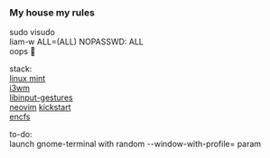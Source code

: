 ### My house my rules

sudo visudo  
liam-w  ALL=(ALL) NOPASSWD: ALL  
oops 🙊

stack:  
[linux mint](https://github.com/linuxmint)   
[i3wm](https://github.com/i3/i3)  
[libinput-gestures](https://github.com/bulletmark/libinput-gestures)  
[neovim](https://github.com/neovim/neovim) [kickstart](https://github.com/nvim-lua/kickstart.nvim)  
[encfs](https://github.com/vgough/encfs)

to-do:  
launch gnome-terminal with random --window-with-profile= param
